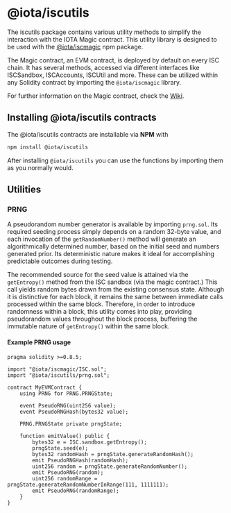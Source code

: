 # @iota/iscutils

The iscutils package contains various utility methods to simplify the interaction with the IOTA Magic contract. This utility library is designed to be used with the [@iota/iscmagic](https://www.npmjs.com/package/@iota/iscmagic/) npm package.

The Magic contract, an EVM contract, is deployed by default on every ISC chain. It has several methods, accessed via different interfaces like ISCSandbox, ISCAccounts, ISCUtil and more. These can be utilized within any Solidity contract by importing the `@iota/iscmagic` library.

For further information on the Magic contract, check the [Wiki](https://wiki.iota.org/shimmer/smart-contracts/guide/evm/magic/).

## Installing @iota/iscutils contracts

The @iota/iscutils contracts are installable via __NPM__ with

```bash
npm install @iota/iscutils
```

After installing `@iota/iscutils` you can use the functions by importing them as you normally would.

## Utilities

### PRNG

A pseudorandom number generator is available by importing `prng.sol`. Its required seeding process simply depends on a random 32-byte value, and each invocation of the `getRandomNumber()` method will generate an algorithmically determined number, based on the initial seed and numbers generated prior. Its deterministic nature makes it ideal for accomplishing predictable outcomes during testing.

The recommended source for the seed value is attained via the `getEntropy()` method from the ISC sandbox (via the magic contract.) This call yields random bytes drawn from the existing consensus state. Although it is distinctive for each block, it remains the same between immediate calls processed within the same block. Therefore, in order to introduce randomness within a block, this utility comes into play, providing pseudorandom values throughout the block process, buffering the immutable nature of `getEntropy()` within the same block.

#### Example PRNG usage

```solidity
pragma solidity >=0.8.5;

import "@iota/iscmagic/ISC.sol";
import "@iota/iscutils/prng.sol";

contract MyEVMContract {
    using PRNG for PRNG.PRNGState;

    event PseudoRNG(uint256 value);
    event PseudoRNGHash(bytes32 value);
    
    PRNG.PRNGState private prngState;

    function emitValue() public {
        bytes32 e = ISC.sandbox.getEntropy();
        prngState.seed(e);
        bytes32 randomHash = prngState.generateRandomHash();
        emit PseudoRNGHash(randomHash);
        uint256 random = prngState.generateRandomNumber();
        emit PseudoRNG(random);
        uint256 randomRange = prngState.generateRandomNumberInRange(111, 1111111);
        emit PseudoRNG(randomRange);
    }
}
```